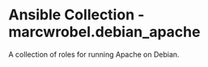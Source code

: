 # Ansible Collection - marcwrobel.debian_apache

A collection of roles for running Apache on Debian.
